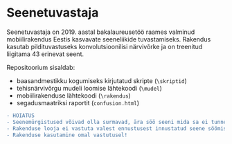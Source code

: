 # Seenetuvastaja

Seenetuvastaja on 2019. aastal bakalaureusetöö raames valminud mobiilirakendus Eestis kasvavate seeneliikide tuvastamiseks. Rakendus kasutab pildituvastuseks konvolutsioonilisi närvivõrke ja on treenitud liigitama 43 erinevat seent.

Repositoorium sisaldab:

* baasandmestikku kogumiseks kirjutatud skripte (`\skriptid`)
* tehisnärvivõrgu mudeli loomise lähtekoodi (`\mudel`)
* mobiilirakenduse lähtekoodi (`\rakendus`)
* segadusmaatriksi raportit  (`confusion.html`)

```diff
- HOIATUS
- Seenemürgistused võivad olla surmavad, ära söö seeni mida sa ei tunne!
- Rakenduse looja ei vastuta valest ennustusest innustatud seene söömisest tulenevate terviserikete eest!
- Rakenduse kasutamine omal vastutusel!
```
